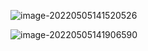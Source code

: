 ![image-20220505141520526](/Users/user/playground/share/nrookie.github.io/collections/gpu/CUDA/image-20220505141520526.png)



![image-20220505141906590](/Users/user/playground/share/nrookie.github.io/collections/gpu/CUDA/image-20220505141906590.png)





